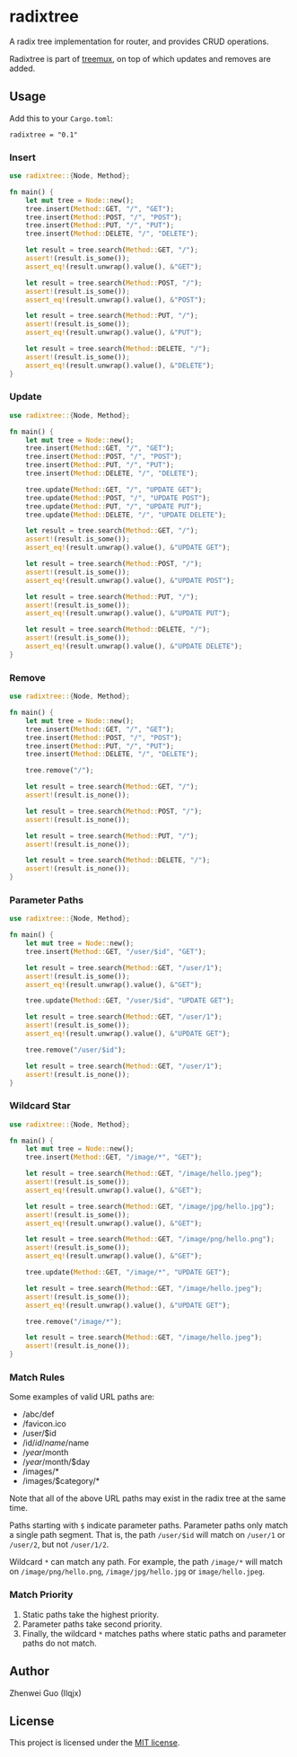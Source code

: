 # radixtree

A radix tree implementation for router, and provides CRUD operations.

Radixtree is part of [treemux](https://github.com/casualjim/rs-treemux/), on top of which updates and removes are added.

## Usage

Add this to your `Cargo.toml`:

```
radixtree = "0.1"
```

### Insert

```rust
use radixtree::{Node, Method};

fn main() {
    let mut tree = Node::new();
    tree.insert(Method::GET, "/", "GET");
    tree.insert(Method::POST, "/", "POST");
    tree.insert(Method::PUT, "/", "PUT");
    tree.insert(Method::DELETE, "/", "DELETE");

    let result = tree.search(Method::GET, "/");
    assert!(result.is_some());
    assert_eq!(result.unwrap().value(), &"GET");

    let result = tree.search(Method::POST, "/");
    assert!(result.is_some());
    assert_eq!(result.unwrap().value(), &"POST");

    let result = tree.search(Method::PUT, "/");
    assert!(result.is_some());
    assert_eq!(result.unwrap().value(), &"PUT");

    let result = tree.search(Method::DELETE, "/");
    assert!(result.is_some());
    assert_eq!(result.unwrap().value(), &"DELETE");
}
```

### Update

```rust
use radixtree::{Node, Method};

fn main() {
    let mut tree = Node::new();
    tree.insert(Method::GET, "/", "GET");
    tree.insert(Method::POST, "/", "POST");
    tree.insert(Method::PUT, "/", "PUT");
    tree.insert(Method::DELETE, "/", "DELETE");

    tree.update(Method::GET, "/", "UPDATE GET");
    tree.update(Method::POST, "/", "UPDATE POST");
    tree.update(Method::PUT, "/", "UPDATE PUT");
    tree.update(Method::DELETE, "/", "UPDATE DELETE");

    let result = tree.search(Method::GET, "/");
    assert!(result.is_some());
    assert_eq!(result.unwrap().value(), &"UPDATE GET");

    let result = tree.search(Method::POST, "/");
    assert!(result.is_some());
    assert_eq!(result.unwrap().value(), &"UPDATE POST");

    let result = tree.search(Method::PUT, "/");
    assert!(result.is_some());
    assert_eq!(result.unwrap().value(), &"UPDATE PUT");

    let result = tree.search(Method::DELETE, "/");
    assert!(result.is_some());
    assert_eq!(result.unwrap().value(), &"UPDATE DELETE");
}
```

### Remove

```rust
use radixtree::{Node, Method};

fn main() {
    let mut tree = Node::new();
    tree.insert(Method::GET, "/", "GET");
    tree.insert(Method::POST, "/", "POST");
    tree.insert(Method::PUT, "/", "PUT");
    tree.insert(Method::DELETE, "/", "DELETE");

    tree.remove("/");

    let result = tree.search(Method::GET, "/");
    assert!(result.is_none());

    let result = tree.search(Method::POST, "/");
    assert!(result.is_none());

    let result = tree.search(Method::PUT, "/");
    assert!(result.is_none());

    let result = tree.search(Method::DELETE, "/");
    assert!(result.is_none());
}
```

### Parameter Paths

```rust
use radixtree::{Node, Method};

fn main() {
    let mut tree = Node::new();
    tree.insert(Method::GET, "/user/$id", "GET");

    let result = tree.search(Method::GET, "/user/1");
    assert!(result.is_some());
    assert_eq!(result.unwrap().value(), &"GET");

    tree.update(Method::GET, "/user/$id", "UPDATE GET");

    let result = tree.search(Method::GET, "/user/1");
    assert!(result.is_some());
    assert_eq!(result.unwrap().value(), &"UPDATE GET");

    tree.remove("/user/$id");

    let result = tree.search(Method::GET, "/user/1");
    assert!(result.is_none());
}
```

### Wildcard Star

```rust
use radixtree::{Node, Method};

fn main() {
    let mut tree = Node::new();
    tree.insert(Method::GET, "/image/*", "GET");

    let result = tree.search(Method::GET, "/image/hello.jpeg");
    assert!(result.is_some());
    assert_eq!(result.unwrap().value(), &"GET");

    let result = tree.search(Method::GET, "/image/jpg/hello.jpg");
    assert!(result.is_some());
    assert_eq!(result.unwrap().value(), &"GET");

    let result = tree.search(Method::GET, "/image/png/hello.png");
    assert!(result.is_some());
    assert_eq!(result.unwrap().value(), &"GET");

    tree.update(Method::GET, "/image/*", "UPDATE GET");

    let result = tree.search(Method::GET, "/image/hello.jpeg");
    assert!(result.is_some());
    assert_eq!(result.unwrap().value(), &"UPDATE GET");

    tree.remove("/image/*");

    let result = tree.search(Method::GET, "/image/hello.jpeg");
    assert!(result.is_none());
}
```

### Match Rules

Some examples of valid URL paths are:

- /abc/def
- /favicon.ico
- /user/$id
- /id/$id/name/$name
- /$year/$month
- /$year/$month/$day
- /images/*
- /images/$category/*

Note that all of the above URL paths may exist in the radix tree at the same time.

Paths starting with `$` indicate parameter paths. Parameter paths only match a single path segment. 
That is, the path `/user/$id` will match on `/user/1` or `/user/2`, but not `/user/1/2`.

Wildcard `*` can match any path. For example, the path `/image/*` will match on `/image/png/hello.png`,
`/image/jpg/hello.jpg` or `image/hello.jpeg`.

### Match Priority

1. Static paths take the highest priority.
2. Parameter paths take second priority.
3. Finally, the wildcard `*` matches paths where static paths and parameter paths do not match.

## Author

Zhenwei Guo (Ilqjx)

## License

This project is licensed under the [MIT license](https://github.com/Ilqjx/radixtree/blob/master/LICENSE).
